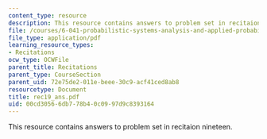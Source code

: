 ```yaml
---
content_type: resource
description: This resource contains answers to problem set in recitaion nineteen.
file: /courses/6-041-probabilistic-systems-analysis-and-applied-probability-spring-2006/00cd30566db778b40c0997d9c8393164_rec19_ans.pdf
file_type: application/pdf
learning_resource_types:
- Recitations
ocw_type: OCWFile
parent_title: Recitations
parent_type: CourseSection
parent_uid: 72e75de2-011e-beee-30c9-acf41ced8ab8
resourcetype: Document
title: rec19_ans.pdf
uid: 00cd3056-6db7-78b4-0c09-97d9c8393164
---
```

This resource contains answers to problem set in recitaion nineteen.

